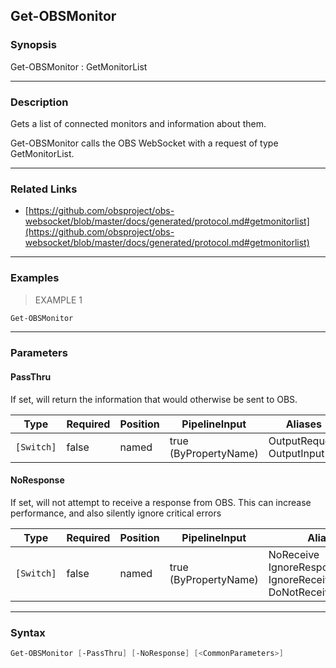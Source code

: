 Get-OBSMonitor
--------------

### Synopsis
Get-OBSMonitor : GetMonitorList

---

### Description

Gets a list of connected monitors and information about them.

Get-OBSMonitor calls the OBS WebSocket with a request of type GetMonitorList.

---

### Related Links
* [https://github.com/obsproject/obs-websocket/blob/master/docs/generated/protocol.md#getmonitorlist](https://github.com/obsproject/obs-websocket/blob/master/docs/generated/protocol.md#getmonitorlist)

---

### Examples
> EXAMPLE 1

```PowerShell
Get-OBSMonitor
```

---

### Parameters
#### **PassThru**
If set, will return the information that would otherwise be sent to OBS.

|Type      |Required|Position|PipelineInput        |Aliases                      |
|----------|--------|--------|---------------------|-----------------------------|
|`[Switch]`|false   |named   |true (ByPropertyName)|OutputRequest<br/>OutputInput|

#### **NoResponse**
If set, will not attempt to receive a response from OBS.
This can increase performance, and also silently ignore critical errors

|Type      |Required|Position|PipelineInput        |Aliases                                                                |
|----------|--------|--------|---------------------|-----------------------------------------------------------------------|
|`[Switch]`|false   |named   |true (ByPropertyName)|NoReceive<br/>IgnoreResponse<br/>IgnoreReceive<br/>DoNotReceiveResponse|

---

### Syntax
```PowerShell
Get-OBSMonitor [-PassThru] [-NoResponse] [<CommonParameters>]
```
